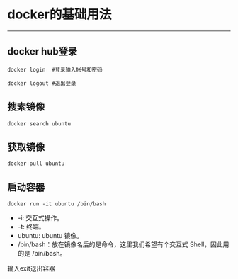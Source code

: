# docker的基础用法
---

## docker hub登录
```
docker login  #登录输入帐号和密码 
```
```
docker logout #退出登录
```

## 搜索镜像
```
docker search ubuntu
```

## 获取镜像
```
docker pull ubuntu
```

## 启动容器
```
docker run -it ubuntu /bin/bash
```
- -i: 交互式操作。
- -t: 终端。
- ubuntu: ubuntu 镜像。
- /bin/bash：放在镜像名后的是命令，这里我们希望有个交互式 Shell，因此用的是 /bin/bash。

输入exit退出容器